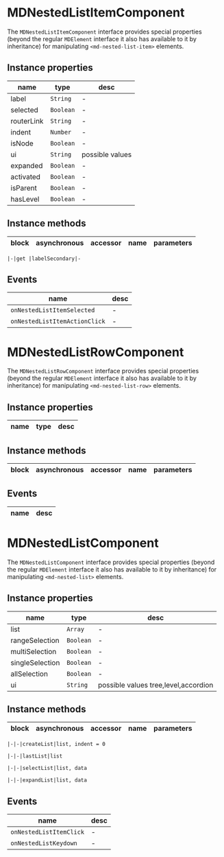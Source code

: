 # MDNestedListItemComponent
The `MDNestedListItemComponent` interface provides special properties (beyond the regular `MDElement` interface it also has available to it by inheritance) for manipulating `<md-nested-list-item>` elements.

## Instance properties

name|type|desc
---|---|---
label|`String`|-
selected|`Boolean`|-
routerLink|`String`|-
indent|`Number`|-
isNode|`Boolean`|-
ui|`String`|possible values 
expanded|`Boolean`|-
activated|`Boolean`|-
isParent|`Boolean`|-
hasLevel|`Boolean`|-

## Instance methods

block|asynchronous|accessor|name|parameters
---|---|---|---|---

    |-|get |labelSecondary|-

## Events

name|desc
---|---
`onNestedListItemSelected`|-
`onNestedListItemActionClick`|-
# MDNestedListRowComponent
The `MDNestedListRowComponent` interface provides special properties (beyond the regular `MDElement` interface it also has available to it by inheritance) for manipulating `<md-nested-list-row>` elements.

## Instance properties

name|type|desc
---|---|---

## Instance methods

block|asynchronous|accessor|name|parameters
---|---|---|---|---

## Events

name|desc
---|---
# MDNestedListComponent
The `MDNestedListComponent` interface provides special properties (beyond the regular `MDElement` interface it also has available to it by inheritance) for manipulating `<md-nested-list>` elements.

## Instance properties

name|type|desc
---|---|---
list|`Array`|-
rangeSelection|`Boolean`|-
multiSelection|`Boolean`|-
singleSelection|`Boolean`|-
allSelection|`Boolean`|-
ui|`String`|possible values tree,level,accordion

## Instance methods

block|asynchronous|accessor|name|parameters
---|---|---|---|---

    |-|-|createList|list, indent = 0

    |-|-|lastList|list

    |-|-|selectList|list, data

    |-|-|expandList|list, data

## Events

name|desc
---|---
`onNestedListItemClick`|-
`onNestedListKeydown`|-

